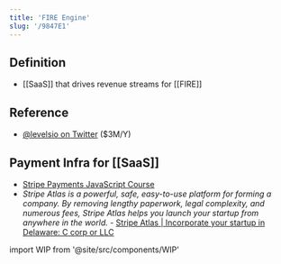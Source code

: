 ```yaml
---
title: 'FIRE Engine'
slug: '/9847E1'
---
```


## Definition

- [[SaaS]] that drives revenue streams for [[FIRE]]

## Reference

- [@levelsio on Twitter](https://twitter.com/levelsio) ($3M/Y)

## Payment Infra for [[SaaS]]

- [Stripe Payments JavaScript Course](https://fireship.io/courses/stripe-js/)
- _Stripe Atlas is a powerful, safe, easy-to-use platform for forming a company. By removing lengthy paperwork, legal complexity, and numerous fees, Stripe Atlas helps you launch your startup from anywhere in the world._ - [Stripe Atlas | Incorporate your startup in Delaware: C corp or LLC](https://stripe.com/atlas)

import WIP from '@site/src/components/WIP'

<WIP />
